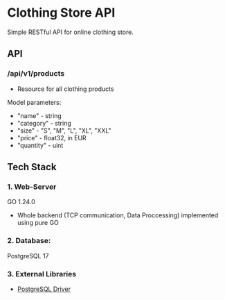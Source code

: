 # Clothing Store API

Simple RESTful API for online clothing store. 

## API

### /api/v1/products

- Resource for all clothing products

Model parameters:
- "name" - string
- "category" - string
- "size" - "S", "M", "L", "XL", "XXL"
- "price" - float32, in EUR
- "quantity" - uint

## Tech Stack

### 1. Web-Server

GO 1.24.0
- Whole backend (TCP communication, Data Proccessing) implemented using pure GO

### 2. Database:

PostgreSQL 17

### 3. External Libraries

- [PostgreSQL Driver](https://github.com/lib/pq)
